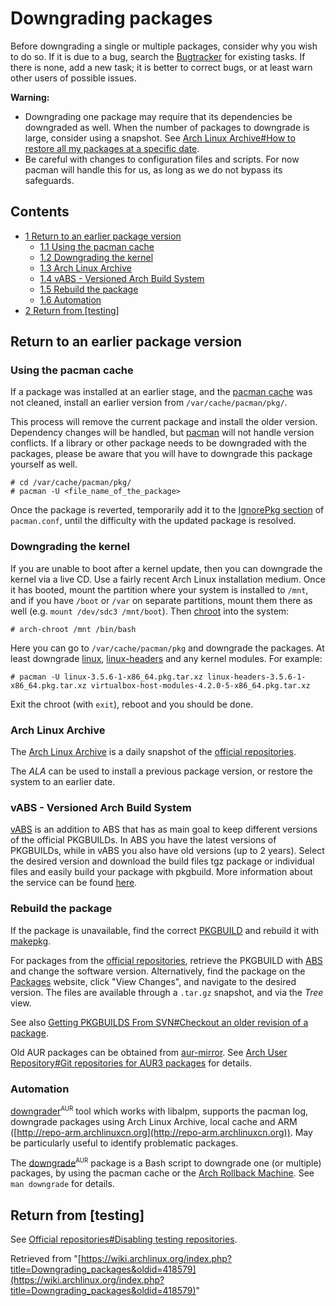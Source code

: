 # Downgrading packages

Before downgrading a single or multiple packages, consider why you wish to do so. If it is due to a bug, search the [Bugtracker](https://bugs.archlinux.org/) for existing tasks. If there is none, add a new task; it is better to correct bugs, or at least warn other users of possible issues.

**Warning:**

*   Downgrading one package may require that its dependencies be downgraded as well. When the number of packages to downgrade is large, consider using a snapshot. See [Arch Linux Archive#How to restore all my packages at a specific date](/index.php/Arch_Linux_Archive#How_to_restore_all_my_packages_at_a_specific_date "Arch Linux Archive").
*   Be careful with changes to configuration files and scripts. For now pacman will handle this for us, as long as we do not bypass its safeguards.

## Contents

*   [1 Return to an earlier package version](#Return_to_an_earlier_package_version)
    *   [1.1 Using the pacman cache](#Using_the_pacman_cache)
    *   [1.2 Downgrading the kernel](#Downgrading_the_kernel)
    *   [1.3 Arch Linux Archive](#Arch_Linux_Archive)
    *   [1.4 vABS - Versioned Arch Build System](#vABS_-_Versioned_Arch_Build_System)
    *   [1.5 Rebuild the package](#Rebuild_the_package)
    *   [1.6 Automation](#Automation)
*   [2 Return from [testing]](#Return_from_.5Btesting.5D)

## Return to an earlier package version

### Using the pacman cache

If a package was installed at an earlier stage, and the [pacman cache](/index.php/Pacman#Cleaning_the_package_cache "Pacman") was not cleaned, install an earlier version from `/var/cache/pacman/pkg/`.

This process will remove the current package and install the older version. Dependency changes will be handled, but [pacman](/index.php/Pacman "Pacman") will not handle version conflicts. If a library or other package needs to be downgraded with the packages, please be aware that you will have to downgrade this package yourself as well.

```
# cd /var/cache/pacman/pkg/
# pacman -U <file_name_of_the_package>

```

Once the package is reverted, temporarily add it to the [IgnorePkg section](/index.php/Pacman#Skip_package_from_being_upgraded "Pacman") of `pacman.conf`, until the difficulty with the updated package is resolved.

### Downgrading the kernel

If you are unable to boot after a kernel update, then you can downgrade the kernel via a live CD. Use a fairly recent Arch Linux installation medium. Once it has booted, mount the partition where your system is installed to `/mnt`, and if you have `/boot` or `/var` on separate partitions, mount them there as well (e.g. `mount /dev/sdc3 /mnt/boot`). Then [chroot](/index.php/Chroot "Chroot") into the system:

```
# arch-chroot /mnt /bin/bash

```

Here you can go to `/var/cache/pacman/pkg` and downgrade the packages. At least downgrade [linux](https://www.archlinux.org/packages/?name=linux), [linux-headers](https://www.archlinux.org/packages/?name=linux-headers) and any kernel modules. For example:

```
# pacman -U linux-3.5.6-1-x86_64.pkg.tar.xz linux-headers-3.5.6-1-x86_64.pkg.tar.xz virtualbox-host-modules-4.2.0-5-x86_64.pkg.tar.xz

```

Exit the chroot (with `exit`), reboot and you should be done.

### Arch Linux Archive

The [Arch Linux Archive](/index.php/Arch_Linux_Archive "Arch Linux Archive") is a daily snapshot of the [official repositories](/index.php/Official_repositories "Official repositories").

The _ALA_ can be used to install a previous package version, or restore the system to an earlier date.

### vABS - Versioned Arch Build System

[vABS](https://vabs.archlinux-br.org) is an addition to ABS that has as main goal to keep different versions of the official PKGBUILDs. In ABS you have the latest versions of PKGBUILDs, while in vABS you also have old versions (up to 2 years). Select the desired version and download the build files tgz package or individual files and easily build your package with pkgbuild. More information about the service can be found [here](https://www.archlinux-br.org/vabs_en).

### Rebuild the package

If the package is unavailable, find the correct [PKGBUILD](/index.php/PKGBUILD "PKGBUILD") and rebuild it with [makepkg](/index.php/Makepkg "Makepkg").

For packages from the [official repositories](/index.php/Official_repositories "Official repositories"), retrieve the PKGBUILD with [ABS](/index.php/ABS "ABS") and change the software version. Alternatively, find the package on the [Packages](https://www.archlinux.org/packages) website, click "View Changes", and navigate to the desired version. The files are available through a `.tar.gz` snapshot, and via the _Tree_ view.

See also [Getting PKGBUILDS From SVN#Checkout an older revision of a package](/index.php/Getting_PKGBUILDS_From_SVN#Checkout_an_older_revision_of_a_package "Getting PKGBUILDS From SVN").

Old AUR packages can be obtained from [aur-mirror](http://pkgbuild.com/git/aur-mirror.git/). See [Arch User Repository#Git repositories for AUR3 packages](/index.php/Arch_User_Repository#Git_repositories_for_AUR3_packages "Arch User Repository") for details.

### Automation

[downgrader](https://aur.archlinux.org/packages/downgrader/)<sup><small>AUR</small></sup> tool which works with libalpm, supports the pacman log, downgrade packages using Arch Linux Archive, local cache and ARM ([http://repo-arm.archlinuxcn.org](http://repo-arm.archlinuxcn.org)). May be particularly useful to identify problematic packages.

The [downgrade](https://aur.archlinux.org/packages/downgrade/)<sup><small>AUR</small></sup> package is a Bash script to downgrade one (or multiple) packages, by using the pacman cache or the [Arch Rollback Machine](/index.php/Arch_Rollback_Machine "Arch Rollback Machine"). See `man downgrade` for details.

## Return from [testing]

See [Official repositories#Disabling testing repositories](/index.php/Official_repositories#Disabling_testing_repositories "Official repositories").

Retrieved from "[https://wiki.archlinux.org/index.php?title=Downgrading_packages&oldid=418579](https://wiki.archlinux.org/index.php?title=Downgrading_packages&oldid=418579)"